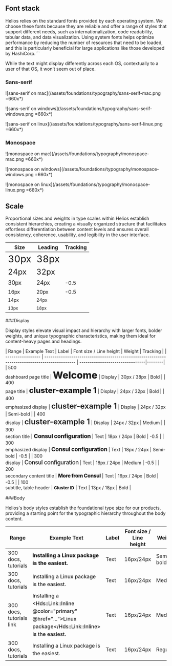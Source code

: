 
## Font stack

Helios relies on the standard fonts provided by each operating system. We choose these fonts because they are reliable and offer a range of styles that support different needs, such as internationalization, code readability, tabular data, and data visualization. Using system fonts helps optimize performance by reducing the number of resources that need to be loaded, and this is particularly beneficial for large applications like those developed by HashiCorp.```

While the text might display differently across each OS, contextually to a user of that OS, it won’t seem out of place.

### Sans-serif

![sans-serif on mac](/assets/foundations/typography/sans-serif-mac.png =660x*)

![sans-serif on windows](/assets/foundations/typography/sans-serif-windows.png =660x*)

![sans-serif on linux](/assets/foundations/typography/sans-serif-linux.png =660x*)

### Monospace

![monospace on mac](/assets/foundations/typography/monospace-mac.png =660x*)

![monospace on windows](/assets/foundations/typography/monospace-windows.png =660x*)

![monospace on linux](/assets/foundations/typography/monospace-linux.png =660x*)

## Scale

Proportional sizes and weights in type scales within Helios establish consistent hierarchies, creating a visually organized structure that facilitates effortless differentiation between content levels and ensures overall consistency, coherence, usability, and legibility in the user interface.

| Size | Leading | Tracking |
|------|---------|----------|
| <span style="font-size: 30px; line-height: 38px;">30px</span> | <span style="font-size: 30px; line-height: 32px;">38px</span>    |          |
| <span style="font-size: 24px; line-height: 32px;">24px</span> | <span style="font-size: 24px; line-height: 32px;">32px</span>    |          |
| <span style="font-size: 18px; line-height: 24px; Letter-spacing: -0.5px;">30px</span> | <span style="font-size: 18px; line-height: 24px; Letter-spacing: -0.5px;">24px</span>    | -0.5     |
| <span style="font-size: 16px; line-height: 20px; Letter-spacing: -0.5px;">16px</span> | <span style="font-size: 16px; line-height: 20px; Letter-spacing: -0.5px;">20px</span>    | -0.5     |
| <span style="font-size: 14px; line-height: 20px;">14px</span> | <span style="font-size: 14px; line-height: 20px;">24px</span>    |          |
| <span style="font-size: 13px; line-height: 18px;">13px</span> | <span style="font-size: 13px; line-height: 18px;">18px</span>    |          |

###Display

Display styles elevate visual impact and hierarchy with larger fonts, bolder weights, and unique typographic characteristics, making them ideal for content-heavy pages and headings.

| Range             | Example Text                                                                                  | Label | Font size / Line height | Weight | Tracking |
| ----------------- | --------------------------------------------------------------------------------------------- | --------------------------------|--------|
| 500<br>dashboard page title | <span style="font-size: 30px; line-height: 30px; font-weight: 800;">Welcome</span>  | Display | 30px / 38px           | Bold   | 
| 400<br>page title | <span style="font-size: 24px; line-height: 32px; font-weight: 800;">cluster-example 1</span>  | Display | 24px / 32px           | Bold   |
| 400<br>emphasized display | <span style="font-size: 24px; line-height: 32px; font-weight: 600;">cluster-example 1</span> | Display | 24px / 32px    | Semi-bold |
| 400<br>display | <span style="font-size: 24px; line-height: 32px; font-weight: 600;">cluster-example 1</span> | Display | 24px / 32px               | Medium   |
| 300<br>section title | <span style="font-size: 18px; line-height: 24px; font-weight: 800; Letter-spacing: -0.5px;">Consul configuration</span> | Text | 18px / 24px | Bold | -0.5 |
| 300<br>emphasized display | <span style="font-size: 18px; line-height: 24px; font-weight: 700; Letter-spacing: -0.5px;">Consul configuration</span> | Text | 18px / 24px | Semi-bold | -0.5 |
| 300<br>display | <span style="font-size: 18px; line-height: 24px; font-weight: 500; Letter-spacing: -0.5px;">Consul configuration</span> | Text | 18px / 24px | Medium | -0.5 |
| 200<br>secondary content title | <span style="font-size: 16px; line-height: 24px; font-weight: 800; Letter-spacing: -0.5px;">More from Consul</span> | Text | 16px / 24px | Bold | -0.5 |
| 100<br>subtitle, table header | <span style="font-size: 13px; line-height: 18px; font-weight: 800;">Cluster ID</span> | Text | 13px / 18px | Bold   |

###Body

Helios's body styles establish the foundational type size for our products, providing a starting point for the typographic hierarchy throughout the body content.

| Range           | Example Text                                                                                                        | Label | Font size / Line height | Weight |
|-----------------|---------------------------------------------------------------------------------------------------------------------|-------|-------------------------|--------|
| 300<br>docs, tutorials|<span style="font-size: 16px; line-height: 24px; font-weight: 800;">Installing a Linux package is the easiest.</span>| Text  | 16px/24px               | Semi-bold |
| 300<br>docs, tutorials|<span style="font-size: 16px; line-height: 24px; font-weight: 500;">Installing a Linux package is the easiest.</span>| Text  | 16px/24px               | Medium |
| 300<br>docs, tutorials link|<span style="font-size: 16px; line-height: 24px; font-weight: 500;">Installing a <Hds::Link::Inline @color="primary" @href="...">Linux package</Hds::Link::Inline> is the easiest.</span>| Text  | 16px/24px               | Medium |
| 300<br>docs, tutorials|<span style="font-size: 16px; line-height: 24px; font-weight: 400;">Installing a Linux package is the easiest.</span>| Text  | 16px/24px               | Regular |